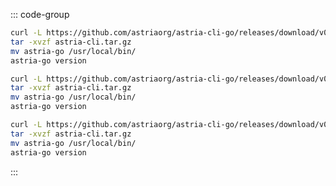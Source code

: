 <!-- markdownlint-disable MD041 MD013 -->

::: code-group

```bash [ARM Mac]
curl -L https://github.com/astriaorg/astria-cli-go/releases/download/v0.16.0/astria-go-v0.16.0-darwin-arm64.tar.gz > astria-cli.tar.gz
tar -xvzf astria-cli.tar.gz
mv astria-go /usr/local/bin/
astria-go version
```

```bash [X86_64 Mac]
curl -L https://github.com/astriaorg/astria-cli-go/releases/download/v0.16.0/astria-go-v0.16.0-darwin-amd64.tar.gz > astria-cli.tar.gz
tar -xvzf astria-cli.tar.gz
mv astria-go /usr/local/bin/
astria-go version
```

```bash [x86_64 Linux]
curl -L https://github.com/astriaorg/astria-cli-go/releases/download/v0.16.0/astria-go-v0.16.0-linux-amd64.tar.gz > astria-cli.tar.gz
tar -xvzf astria-cli.tar.gz
mv astria-go /usr/local/bin/
astria-go version
```

:::

<!-- <Tabs>
  <TabItem value="ARM Mac" label="ARM Mac" default> </TabItem>
  <TabItem value="X86_64 Mac" label="X86_64 Mac"> </TabItem>
  <TabItem value="x86_64 Linux" label="x86_64 Linux"> </TabItem>
</Tabs> -->
